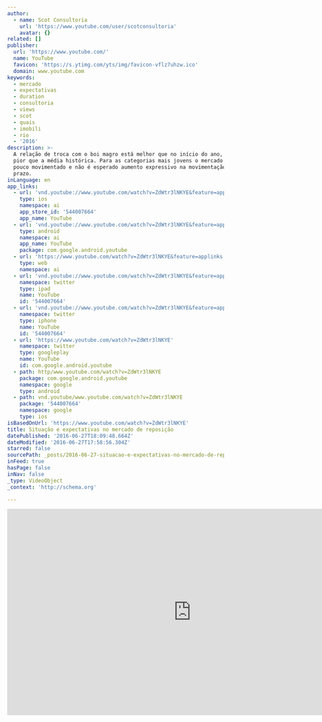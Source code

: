 ```yaml
---
author:
  - name: Scot Consultoria
    url: 'https://www.youtube.com/user/scotconsultoria'
    avatar: {}
related: []
publisher:
  url: 'https://www.youtube.com/'
  name: YouTube
  favicon: 'https://s.ytimg.com/yts/img/favicon-vflz7uhzw.ico'
  domain: www.youtube.com
keywords:
  - mercado
  - expectativas
  - duration
  - consultoria
  - views
  - scot
  - quais
  - imobili
  - rio
  - '2016'
description: >-
  A relação de troca com o boi magro está melhor que no início do ano, mas ainda
  pior que a média histórica. Para as categorias mais jovens o mercado está
  pouco movimentado e não é esperado aumento expressivo na movimentação em curto
  prazo.
inLanguage: en
app_links:
  - url: 'vnd.youtube://www.youtube.com/watch?v=ZdWtr3lNKYE&feature=applinks'
    type: ios
    namespace: ai
    app_store_id: '544007664'
    app_name: YouTube
  - url: 'vnd.youtube://www.youtube.com/watch?v=ZdWtr3lNKYE&feature=applinks'
    type: android
    namespace: ai
    app_name: YouTube
    package: com.google.android.youtube
  - url: 'https://www.youtube.com/watch?v=ZdWtr3lNKYE&feature=applinks'
    type: web
    namespace: ai
  - url: 'vnd.youtube://www.youtube.com/watch?v=ZdWtr3lNKYE&feature=applinks'
    namespace: twitter
    type: ipad
    name: YouTube
    id: '544007664'
  - url: 'vnd.youtube://www.youtube.com/watch?v=ZdWtr3lNKYE&feature=applinks'
    namespace: twitter
    type: iphone
    name: YouTube
    id: '544007664'
  - url: 'https://www.youtube.com/watch?v=ZdWtr3lNKYE'
    namespace: twitter
    type: googleplay
    name: YouTube
    id: com.google.android.youtube
  - path: http/www.youtube.com/watch?v=ZdWtr3lNKYE
    package: com.google.android.youtube
    namespace: google
    type: android
  - path: vnd.youtube/www.youtube.com/watch?v=ZdWtr3lNKYE
    package: '544007664'
    namespace: google
    type: ios
isBasedOnUrl: 'https://www.youtube.com/watch?v=ZdWtr3lNKYE'
title: Situação e expectativas no mercado de reposição
datePublished: '2016-06-27T18:09:48.664Z'
dateModified: '2016-06-27T17:58:56.304Z'
starred: false
sourcePath: _posts/2016-06-27-situacao-e-expectativas-no-mercado-de-reposicao.md
inFeed: true
hasPage: false
inNav: false
_type: VideoObject
_context: 'http://schema.org'

---
```

<iframe src="https://cdn.embedly.com/widgets/media.html?src=https%3A%2F%2Fwww.youtube.com%2Fembed%2FZdWtr3lNKYE%3Ffeature%3Doembed&amp;url=http%3A%2F%2Fwww.youtube.com%2Fwatch%3Fv%3DZdWtr3lNKYE&amp;image=https%3A%2F%2Fi.ytimg.com%2Fvi%2FZdWtr3lNKYE%2Fhqdefault.jpg&amp;key=b7d04c9b404c499eba89ee7072e1c4f7&amp;type=text%2Fhtml&amp;schema=youtube" width="854" height="480" scrolling="no" frameborder="0" allowfullscreen="" style=""></iframe>